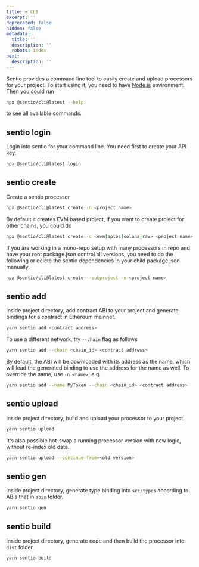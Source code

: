 ```yaml
---
title: ➡ CLI
excerpt: ''
deprecated: false
hidden: false
metadata:
  title: ''
  description: ''
  robots: index
next:
  description: ''
---
```


Sentio provides a command line tool to easily create and upload processors for your project. To start using it, you need to have [Node.js](https://nodejs.org/en/download/) environment. Then you could run 

```bash
npx @sentio/cli@latest --help
```

to see all available commands. 

## sentio login

Login into sentio for your command line. You need first to create your API key.

```bash
npx @sentio/cli@latest login
```

## sentio create

Create a sentio processor

```bash
npx @sentio/cli@latest create -n <project name>
```

By default it creates EVM based project, if you want to create project for other chains, you could do

```bash
npx @sentio/cli@latest create -c <evm|aptos|solana|raw> <project name>
```

If you are working in a mono-repo setup with many processors in repo and have your root package.json control all versions, you need to do the following or delete the sentio dependencies in your child package.json manually.

```bash
npx @sentio/cli@latest create --subproject -n <project name>
```

## sentio add

Inside project directory, add contract ABI to your project and generate bindings for a contract in Ethereum mainnet.

```bash
yarn sentio add <contract address>
```

To use a different network, try `--chain` flag as follows

```bash
yarn sentio add --chain <chain_id> <contract address>
```

By default, the ABI will be downloaded with its address as the name, which will lead the generated binding to use the address for the name as well. To override the name, use `-n <name>`, e.g.

```bash
yarn sentio add --name MyToken --chain <chain_id> <contract address>
```

## sentio upload

Inside project directory, build and upload your processor to your project.

```bash
yarn sentio upload
```

It's also possible hot-swap a running processor version with new logic, without re-index old data.

```bash
yarn sentio upload --continue-from=<old version>
```

## sentio gen

Inside project directory, generate type binding into `src/types` according to ABIs that in `abis` folder.

```bash
yarn sentio gen
```

## sentio build

Inside project directory, generate code and then build the processor into `dist` folder.

```bash
yarn sentio build
```

##